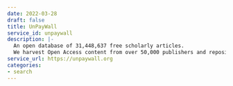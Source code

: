 ```yaml
---
date: 2022-03-28
draft: false
title: UnPayWall
service_id: unpaywall
description: |-
  An open database of 31,448,637 free scholarly articles.
  We harvest Open Access content from over 50,000 publishers and repositories, and make it easy to find, track, and use.
service_url: https://unpaywall.org
categories:
- search
---
```



